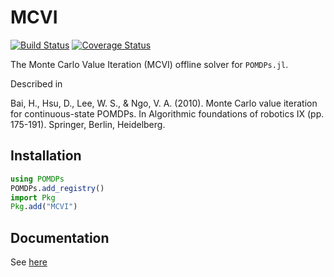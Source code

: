 # MCVI

[![Build Status](https://travis-ci.org/JuliaPOMDP/MCVI.jl.svg?branch=master)](https://travis-ci.org/JuliaPOMDP/MCVI.jl)
[![Coverage Status](https://coveralls.io/repos/github/JuliaPOMDP/MCVI.jl/badge.svg?branch=master)](https://coveralls.io/github/JuliaPOMDP/MCVI.jl?branch=master)

The Monte Carlo Value Iteration (MCVI) offline solver for `POMDPs.jl`.

Described in

Bai, H., Hsu, D., Lee, W. S., & Ngo, V. A. (2010). Monte Carlo value iteration for continuous-state POMDPs. In Algorithmic foundations of robotics IX (pp. 175-191). Springer, Berlin, Heidelberg.

## Installation

```julia
using POMDPs
POMDPs.add_registry()
import Pkg
Pkg.add("MCVI")
```

## Documentation

See [here](http://juliapomdp.github.io/MCVI.jl/)
